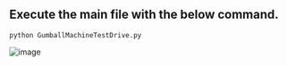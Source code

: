 ## Execute the main file with the below command.
 ```python3
python GumballMachineTestDrive.py
 ```  
![image](https://github.com/rebuild-123/Python-Head-First-Design-Patterns/blob/main/pictures_for_README/state_gumballstatewinner.png)